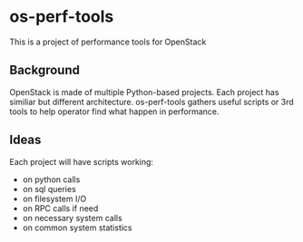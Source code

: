 # os-perf-tools
This is a project of performance tools for OpenStack

## Background
OpenStack is made of multiple Python-based projects. Each project has similiar but different architecture. os-perf-tools gathers useful scripts or 3rd tools to help operator find what happen in performance.

## Ideas
Each project will have scripts working:

* on python calls
* on sql queries
* on filesystem I/O
* on RPC calls if need
* on necessary system calls
* on common system statistics
